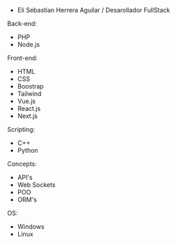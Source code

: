 - Eli Sebastian Herrera Aguilar / Desarollador FullStack

Back-end: 
- PHP
- Node.js

Front-end:
- HTML
- CSS
- Boostrap
- Tailwind
- Vue.js
- React.js
- Next.js

Scripting: 
- C++
- Python

Concepts:
- API's
- Web Sockets
- POO
- ORM's

OS:
- Windows
- Linux
